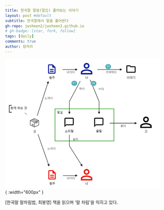 ```yaml
---
title: 한국말 말씀(말ᄊᆞᆷ) 풀어보는 이야기
layout: post #default
subtitle: 한국말에서 말을 풀어본다
gh-repo: jwsheen2/jwsheen2.github.io
# gh-badge: [star, fork, follow]
tags: [daily]
comments: true
author: 잠자리
---
```


![](/assets/img/말씀DST.jpg){ :width="600px" }  

[한국말 말차림법, 최봉영] 책을 읽으며 '말 차림'을 익히고 있다.  